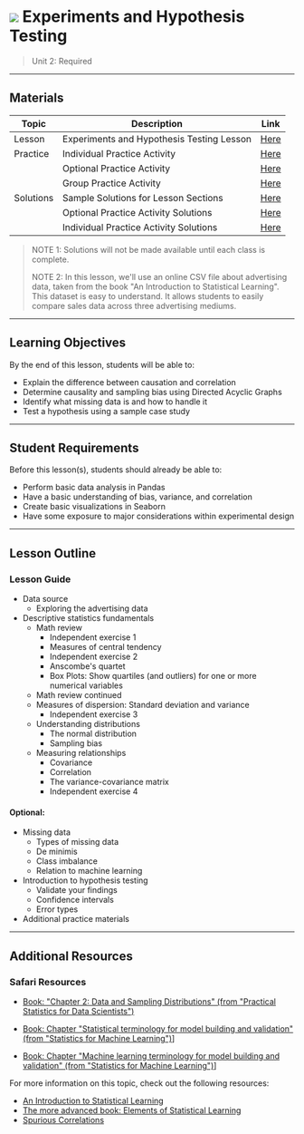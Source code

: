 # ![](https://ga-dash.s3.amazonaws.com/production/assets/logo-9f88ae6c9c3871690e33280fcf557f33.png) Experiments and Hypothesis Testing

> Unit 2: Required

---

## Materials

| Topic | Description | Link |
| --- | --- | --- |
| Lesson | Experiments and Hypothesis Testing Lesson | [Here](./experiments-hypothesis-tests.ipynb)|
| Practice | Individual Practice Activity | [Here](./practice/eda-with-music-data-lab.ipynb)|
|  | Optional Practice Activity | [Here](./practice/AB-testing.ipynb)|
|  | Group Practice Activity | [Here](./practice/telecomm-eda-group-lab.ipynb)|
| Solutions | Sample Solutions for Lesson Sections | [Here](./solutions/experiments-hypothesis-tests-solutions.ipynb)|
|  | Optional Practice Activity Solutions| [Here](./practice/solutions/AB-testing-solutions.ipynb)|
|  | Individual Practice Activity Solutions | [Here](./practice/solutions/eda-with-music-data-lab-solutions.ipynb)|
> NOTE 1: Solutions will not be made available until each class is complete.
>
> NOTE 2: In this lesson, we'll use an online CSV file about advertising data, taken from the book "An Introduction to Statistical Learning". This dataset is easy to understand. It allows students to easily compare sales data across three advertising mediums.


---

## Learning Objectives

By the end of this lesson, students will be able to:
- Explain the difference between causation and correlation
- Determine causality and sampling bias using Directed Acyclic Graphs
- Identify what missing data is and how to handle it
- Test a hypothesis using a sample case study

---

## Student Requirements

Before this lesson(s), students should already be able to:
- Perform basic data analysis in Pandas
- Have a basic understanding of bias, variance, and correlation
- Create basic visualizations in Seaborn
- Have some exposure to major considerations within experimental design

----

## Lesson Outline

### Lesson Guide
- Data source
	- Exploring the advertising data
- Descriptive statistics fundamentals
    - Math review
        - Independent exercise 1
        - Measures of central tendency
        - Independent exercise 2
        - Anscombe's quartet
        - Box Plots: Show quartiles (and outliers) for one or more numerical variables
    - Math review continued
    - Measures of dispersion: Standard deviation and variance
        - Independent exercise 3
    - Understanding distributions
        - The normal distribution
        - Sampling bias
    - Measuring relationships
        - Covariance
        - Correlation
        - The variance-covariance matrix
        - Independent exercise 4
        
#### Optional:
- Missing data
	- Types of missing data
	- De minimis
	- Class imbalance
    - Relation to machine learning
- Introduction to hypothesis testing
	- Validate your findings
	- Confidence intervals
	- Error types
- Additional practice materials

---

## Additional Resources

### Safari Resources

+ [Book: "Chapter 2: Data and Sampling Distributions" (from "Practical Statistics for Data Scientists")](https://www.safaribooksonline.com/library/view/practical-statistics-for/9781491952955/ch02.html#Chapter_2)

+ [Book: Chapter "Statistical terminology for model building and validation" (from "Statistics for Machine Learning")](https://www.safaribooksonline.com/library/view/statistics-for-machine/9781788295758/c3c0917b-6f5d-4c16-9d6e-eb80ccb0ff03.xhtml)]

+ [Book: Chapter "Machine learning terminology for model building and validation" (from "Statistics for Machine Learning")](https://www.safaribooksonline.com/library/view/statistics-for-machine/9781788295758/1528f340-95fd-4456-b018-e804320e54b1.xhtml)]


For more information on this topic, check out the following resources:
- [An Introduction to Statistical Learning](http://www-bcf.usc.edu/~gareth/ISL/)
- [The more advanced book: Elements of Statistical Learning](http://web.stanford.edu/~hastie/ElemStatLearn/)
- [Spurious Correlations](http://www.tylervigen.com/spurious-correlations)
